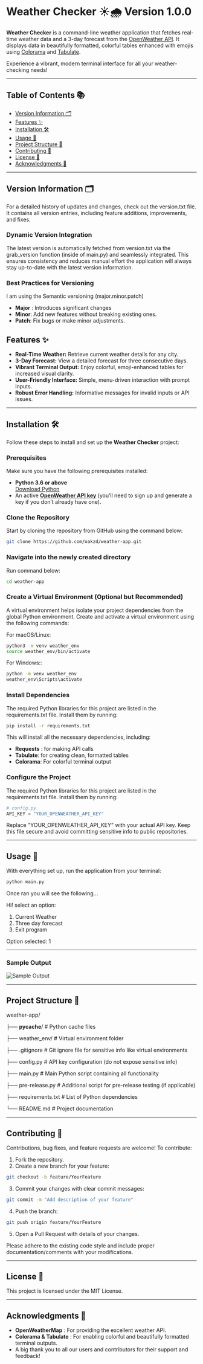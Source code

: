 # Weather Checker ☀️🌧️ Version 1.0.0
**Weather Checker** is a command-line weather application that fetches real-time weather data and a 3-day forecast from the [OpenWeather API](https://openweathermap.org/api). It displays data in beautifully formatted, colorful tables enhanced with emojis using [Colorama](https://github.com/tartley/colorama) and [Tabulate](https://github.com/astanin/python-tabulate).

Experience a vibrant, modern terminal interface for all your weather-checking needs!

---

## Table of Contents 📚

- [Version Information 🗂️](#version-information-)
- [Features ✨](#features-)
- [Installation 🛠️](#installation-)
- [Usage 🚀](#usage-)
- [Project Structure 📁](#project-structure-)
- [Contributing 🤝](#contributing-)
- [License 📄](#license-)
- [Acknowledgments 🙏](#acknowledgments-)

---

## Version Information 🗂️
For a detailed history of updates and changes, check out the version.txt file. It contains all version entries, including feature additions, improvements, and fixes.

### Dynamic Version Integration
The latest version is automatically fetched from version.txt via the 
grab_version function (inside of main.py) and seamlessly integrated. This ensures consistency and reduces manual effort the application will always stay up-to-date with the latest version information.

### Best Practices for Versioning

I am using the Semantic versioning (major.minor.patch)
- **Major** : Introduces significant changes
- **Minor**: Add new features without breaking existing ones.
- **Patch**: Fix bugs or make minor adjustments.

## Features ✨

- **Real-Time Weather:** Retrieve current weather details for any city.
- **3-Day Forecast:** View a detailed forecast for three consecutive days.
- **Vibrant Terminal Output:** Enjoy colorful, emoji-enhanced tables for increased visual clarity.
- **User-Friendly Interface:** Simple, menu-driven interaction with prompt inputs.
- **Robust Error Handling:** Informative messages for invalid inputs or API issues.

---

## Installation 🛠️

Follow these steps to install and set up the **Weather Checker** project:

### Prerequisites

Make sure you have the following prerequisites installed:
- **Python 3.6 or above**  
  [Download Python](https://www.python.org/downloads/)
- An active **[OpenWeather API key](https://openweathermap.org/api)** (you’ll need to sign up and generate a key if you don’t already have one).

### Clone the Repository

Start by cloning the repository from GitHub using the command below:
```bash
git clone https://github.com/oakzd/weather-app.git
```

### Navigate into the newly created directory

Run command below:
```bash
cd weather-app
```

### Create a Virtual Environment (Optional but Recommended)

A virtual environment helps isolate your project dependencies from the global Python environment. 
Create and activate a virtual environment using the following commands:

For macOS/Linux:
```bash
python3 -m venv weather_env
source weather_env/bin/activate
```
For Windows::
```bash
python -m venv weather_env
weather_env\Scripts\activate
```

### Install Dependencies
The required Python libraries for this project are listed in the requirements.txt file. Install them by running:
```bash
pip install -r requirements.txt
```
This will install all the necessary dependencies, including:
- **Requests** : for making API calls
- **Tabulate**: for creating clean, formatted tables
- **Colorama**: For colorful terminal output


### Configure the Project
The required Python libraries for this project are listed in the requirements.txt file. Install them by running:
```python
# config.py
API_KEY = "YOUR_OPENWEATHER_API_KEY"
```
Replace "YOUR_OPENWEATHER_API_KEY" with your actual API key. 
Keep this file secure and avoid committing sensitive info to public repositories.

---
## Usage 🚀
With everything set up, run the application from your terminal:
```bash
python main.py
```
Once ran you will see the following...

Hi! select an option:
1. Current Weather
2. Three day forecast
3. Exit program

Option selected: 1

---
### Sample Output
![Sample Output](assets/sampleoutput.png)

---

## Project Structure 📁
weather-app/

├── __pycache__/          # Python cache files

├── weather_env/          # Virtual environment folder

├── .gitignore            # Git ignore file for sensitive info like virtual environments

├── config.py             # API key configuration (do not expose sensitive info)

├── main.py               # Main Python script containing all functionality

├── pre-release.py        # Additional script for pre-release testing (if applicable)

├── requirements.txt      # List of Python dependencies

└── README.md             # Project documentation

---
## Contributing 🤝

Contributions, bug fixes, and feature requests are welcome! To contribute:
1. Fork the repository.
2. Create a new branch for your feature:
```bash
git checkout -b feature/YourFeature
```
3. Commit your changes with clear commit messages:
```bash
git commit -m "Add description of your feature"
```
4. Push the branch:
```bash
git push origin feature/YourFeature
```
5. Open a Pull Request with details of your changes.

Please adhere to the existing code style and include proper documentation/comments with your modifications.

---
## License 📄
This project is licensed under the MIT License.

---

## Acknowledgments 🙏
- **OpenWeatherMap** : For providing the excellent weather API.
- **Colorama & Tabulate** : For enabling colorful and beautifully formatted terminal outputs.
- A big thank you to all our users and contributors for their support and feedback!
